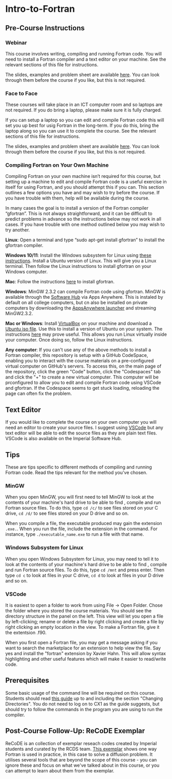 # Intro-to-Fortran

## Pre-Course Instructions

### Webinar

This course involves writing, compiling and running Fortran code. You will need to install a Fortran compiler and a text editor on your machine. See the relevant sections of this file for instructions.

The slides, examples and problem sheet are available [here](https://github.com/coolernato/Intro-to-Fortran). You can look through them before the course if you like, but this is not required.


### Face to Face

These courses will take place in an ICT computer room and so laptops are not required. If you do bring a laptop, please make sure it is fully charged.

If you can setup a laptop so you can edit and compile Fortran code this will set you up best for usig Fortran in the long-term. If you do this, bring the laptop along so you can use it to complete the course. See the relevant sections of this file for instructions.

The slides, examples and problem sheet are available [here](https://github.com/coolernato/Intro-to-Fortran). You can look through them before the course if you like, but this is not required.

### Compiling Fortran on Your Own Machine

Compiling Fortran on your own machine isn’t required for this course, but setting up a machine to edit and compile Fortran code is a useful exercise in itself for using Fortran, and you should attempt this if you can. This section outlines a few options you have and may wish to try before the course. If you have trouble with them, help will be available during the course.

In many cases the goal is to install a version of the Fortran compiler “gfortran”. This is not always straightforward, and it can be difficult to predict problems in advance so the instructions below may not work in all cases. If you have trouble with one method outlined below you may wish to try another.

**Linux**: Open a terminal and type “sudo apt-get install gfortran” to install the gfortran compiler.

**Windows 10/11**: Install the Windows subsystem for Linux using [these instructions](https://docs.microsoft.com/en-us/windows/wsl/install-win10). Install a Ubuntu version of Linux. This will give you a Linux terminal. Then follow the Linux instructions to install gfortran on your Windows computer.

**Mac**: Follow the instructions [here](https://gcc.gnu.org/wiki/GFortranBinariesMacOS) to install gfortran.

**Windows**: MinGW 2.3.2 can compile Fortran code using gfortran. MinGW is available through the [Software Hub](https://www.imperial.ac.uk/admin-services/ict/self-service/computers-printing/devices-and-software/get-software/software-hub/) via Apps Anywhere. This is instaled by default on all college computers, but cn also be installed on private computers by downloading the [AppsAnywhere launcher](https://www.imperial.ac.uk/admin-services/ict/self-service/computers-printing/devices-and-software/get-software/software-hub/) and streaming MinGW2.3.2.

**Mac or Windows**: Install [VirtualBox](https://www.virtualbox.org/) on your machine and download a [Ubuntu iso file](https://ubuntu.com/download/desktop). Use this to install a version of Ubuntu on your system. The instructions [here](https://www.virtualbox.org/manual/ch01.html) may prove useful. This allows you run Linux virtually inside your computer. Once doing so, follow the Linux instructions.

**Any computer**: If you can't use any of the above methods to install a Fortran compiler, this repository is setup with a GitHub CodeSpace, enabling you to interact with the course materials on a pre-configured virtual computer on GitHub's servers. To access this, on the main page of the repository, click the green "Code" button, click the "Codespaces" tab and click the "+" to create a new virtual computer. This computer will be prconfigured to allow you to edit and compile Fortran code using VSCode and gfortran. If the Codespace seems to get stuck loading, reloading the page can often fix the problem.

## Text Editor

If you would like to complete the course on your own computer  you will need an editor to create your source files. I suggest using [VSCode](https://code.visualstudio.com/) but any text editor will be able to edit the source files as they are plain text files. VSCode is also available on the Imperial Software Hub.

## Tips

These are tips specific to different methods of compiling and running Fortran code. Read the tips relevant for the method you've chosen.

### MinGW

When you open MinGW, you will first need to tell MinGW to look at the contents of your machine's hard drive to be able to find , compile and run Fortran source files. To do this, type ```cd /c/``` to see files stored on your C drive, ```cd /d/``` to see files stored on your D drive and so on.

When you compile a file, the executable produced may gain the extension ```.exe.```. When you run the file, include the extension in the command. For instance, type ```./executable_name.exe``` to run a file with that name.

### Windows Subsystem for Linux

When you open Windows Subsystem for Linux, you may need to tell it to look at the contents of your machine's hard drive to be able to find , compile and run Fortran source files. To do this, type ```cd /mnt``` and press enter. Then type  ```cd c``` to look at files in your C drive, ```cd d``` to look at files in your D drive and so on.

### VSCode

It is easiest to open a folder to work from using File -> Open Folder. Chose the folder where you stored the course materials. You should see the directory structure in the panel on the left. This view will let you open a file by left-clicking; rename or delete a file by right clicking and create a file by right clicking an empty location in the view. To make a Fortran file, give it the extentsion .f90.

When you first open a Fortran file, you may get a message asking if you want to search the marketplace for an extension to help view the file. Say yes and install the "fortran" extension by Xavier Hahn. This will allow syntax highlighting and other useful features which will make it easier to read/write code.

## Prerequisites

Some basic usage of the command line will be required on this course. Students should read [this guide](https://wiki.imperial.ac.uk/display/HPC/Command+line) up to and including the section "Changing Directories". You do not need to log on to CX1 as the guide suggests, but should try to follow the commands in the program you are using to run the compiler.

## Post-Course Follow-Up: ReCoDE Exemplar
ReCoDE is an collection of exemplar reseach codes created by Imperial students and curated by the RCDS team. [This exemplar](https://imperialcollegelondon.github.io/ReCoDE_Diffusion_Code/) shows one way Fortran is used in practice, in this case to solve a diffusion problem. It utilises several tools that are beyond the scope of this course - you can ignore these and focus on what we've talked about in this course, or you can attempt to learn about them from the exemplar. 
